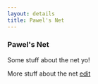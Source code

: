 ```yaml
---
layout: details 
title: Pawel's Net 
---
```


### Pawel's Net
Some stuff about the net yo!

<script>
    document.write("<div id=\"pnet3\"></div>");
    // pnet 3
    var states_pnet3 = [
        { label: 'a', y: 30, x: 10 },
        { label: 'b', y: 30, x: 30 },
        { label: 'c', y: 30, x: 90 },
        { label: 'd', y: 30, x: 70 },
        { label: 'queue', y: 30, x: 50 },
    ]
    var transitions_pnet3 = [
        {
            label: 'x', y: 20, x: 30,
            pre: { a: 1 },
            post: { queue: 1, b: 1 }
        },
        {
            label: 'y', y: 40, x: 30,
            pre: { b: 1, queue: 1 },
            post: { a: 1 }
        },
        {
            label: 'w', y: 20, x: 70,
            pre: { queue: 1, d: 1 },
            post: { c: 1 }
        },
        {
            label: 'z', y: 40, x: 70,
            pre: { c: 1 },
            post: { d: 1, queue: 1 }
        }
    ];
    var marking_pnet3 = { a: 1, d: 1 };
    //end pnet3

    // scaling
    function scaleModel(transitions, states, sx, sy) {
        (states.concat(transitions)).forEach(function(s){s.x *= sx; s.y *= sy})	
    }

    scaleModel(transitions_pnet3, states_pnet3, 4, 4);

    // drawing stuffs
    drawNet('#pnet3', states_pnet3, transitions_pnet3, marking_pnet3);
</script>

More stuff about the net
[edit](https://github.com/PetriNets/petrinets.github.io/edit/master/split-join.md)